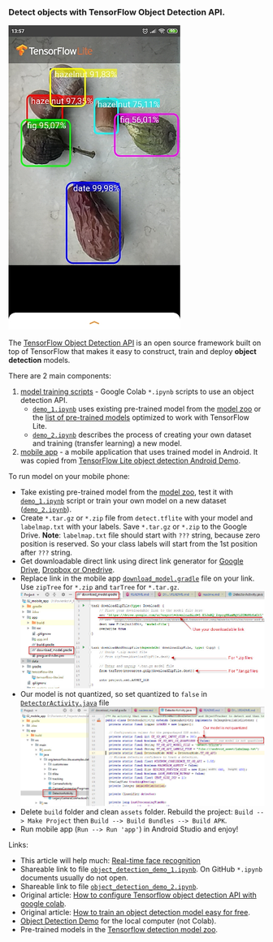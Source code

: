### Detect objects with TensorFlow Object Detection API.
![Object detection](02_mobile_app/data/2019.10.10_object_detection-2.jpg)

The [TensorFlow Object Detection API](https://github.com/tensorflow/models/tree/master/research/object_detection)
is an open source framework built on top of TensorFlow that makes it easy to construct,
train and deploy **object detection** models.

There are 2 main components:
   01. [model training scripts](01_training_script) - 
       Google Colab `*.ipynb` scripts to use an object detection API.
          * [`demo_1.ipynb`](https://colab.research.google.com/drive/1OkqFXb1GSxi7oNkiGfGttSmhaob4ivFy)
            uses existing pre-trained model from the
            [model zoo](https://github.com/tensorflow/models/blob/master/research/object_detection/g3doc/detection_model_zoo.md)
            or the [list of pre-trained models](https://www.tensorflow.org/lite/guide/hosted_models#object_detection)
            optimized to work with TensorFlow Lite.
          * [`demo_2.ipynb`](https://colab.research.google.com/drive/1sKb5rXrwiJTxzk0jZxAmpfIYUg0gj4Bw)
       describes the process of creating your own dataset and training (transfer learning) a new model.
   02. [mobile app](02_mobile_app) -
       a mobile application that uses trained model in Android. It was copied from
       [TensorFlow Lite object detection Android Demo](https://github.com/tensorflow/examples/tree/master/lite/examples/object_detection/android).

To run model on your mobile phone:
   * Take existing pre-trained model from the
     [model zoo](https://github.com/tensorflow/models/blob/master/research/object_detection/g3doc/detection_model_zoo.md),
     test it with [`demo_1.ipynb`](https://colab.research.google.com/drive/1OkqFXb1GSxi7oNkiGfGttSmhaob4ivFy) script
     or train your own model on a new dataset
     ([`demo_2.ipynb`](https://colab.research.google.com/drive/1sKb5rXrwiJTxzk0jZxAmpfIYUg0gj4Bw)).
   * Create `*.tar.gz` or `*.zip` file from `detect.tflite` with your model and
     `labelmap.txt` with your labels. Save `*.tar.gz` or `*.zip`  to the Google Drive.
     **Note**: `labelmap.txt` file should start with `???` string, because zero position is reserved.
     So your class labels will start from the 1st position after `???` string.
   * Get downloadable direct link using direct link generator for
     [Google Drive](https://www.wonderplugin.com/online-tools/google-drive-direct-link-generator),
     [Dropbox or Onedrive](https://syncwithtech.blogspot.com/p/direct-download-link-generator.html).
   * Replace link in the mobile app [`download_model.gradle`](02_mobile_app/app/download_model.gradle)
     file on your link. Use `zipTree` for `*.zip` and `tarTree` for `*.tar.gz`.
     ![Replace the link](02_mobile_app/data/2019.10.08_replace_the_link.jpg)
   * Our model is not quantized, so set quantized to `false` in
     [`DetectorActivity.java`](02_mobile_app/app/src/main/java/org/tensorflow/lite/examples/detection/DetectorActivity.java)
     file
     ![Set quantized to false](02_mobile_app/data/2019.10.10_replace_the_quantized.jpg)
   * Delete `build` folder and clean `assets` folder.
     Rebuild the project: `Build --> Make Project` then `Build --> Build Bundles --> Build APK`.
   * Run mobile app (`Run --> Run 'app'`) in Android Studio and enjoy!

Links:
   * This article will help much: [Real-time face recognition](https://medium.com/@saidakbarp/real-time-face-recognition-tflite-3fb818ac039a)
   * Shareable link to file
     [`object_detection_demo_1.ipynb`](https://colab.research.google.com/drive/1OkqFXb1GSxi7oNkiGfGttSmhaob4ivFy).
     On GitHub `*.ipynb` documents usually do not open.
   * Shareable link to file
     [`object_detection_demo_2.ipynb`](https://colab.research.google.com/drive/1sKb5rXrwiJTxzk0jZxAmpfIYUg0gj4Bw).
   * Original article: [How to configure Tensorflow object detection API with google colab](https://chamaradodandeniya.wordpress.com/2019/04/16/how-to-configure-google-colab-for-object-detection-using-tensorflow/).
   * Original article: [How to train an object detection model easy for free](https://medium.com/swlh/how-to-train-an-object-detection-model-easy-for-free-f388ff3663e).
   * [Object Detection Demo](https://github.com/tensorflow/models/blob/master/research/object_detection/object_detection_tutorial.ipynb) for the local computer (not Colab).
   * Pre-trained models in the [Tensorflow detection model zoo](https://github.com/tensorflow/models/blob/master/research/object_detection/g3doc/detection_model_zoo.md).
